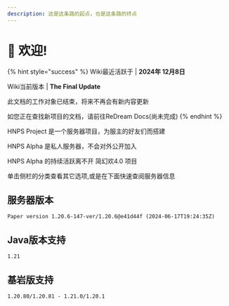 ```yaml
---
description: 这是这条路的起点，也是这条路的终点
---
```


# 👋 欢迎!

{% hint style="success" %}
Wiki最近活跃于 | **2024年 12月8日**

Wiki当前版本     | **The Final Update**

此文档的工作对象已结束，将来不再会有新内容更新

如您正在查找新项目的文档，请前往ReDream Docs(尚未完成)
{% endhint %}

HNPS Project 是一个服务器项目，为服主的好友们而搭建

HNPS Alpha  是私人服务器，不会对外公开加入

HNPS Alpha 的持续活跃离不开 简幻欢4.0 项目

单击侧栏的分类查看其它选项,或是在下面快速查阅服务器信息

## 服务器版本

```
Paper version 1.20.6-147-ver/1.20.6@e41d44f (2024-06-17T19:24:35Z)
```

## Java版本支持

```
1.21
```

## 基岩版支持

```
1.20.80/1.20.81 - 1.21.0/1.20.1
```
